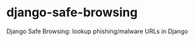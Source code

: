 django-safe-browsing
====================

Django Safe Browsing: lookup phishing/malware URLs in Django
